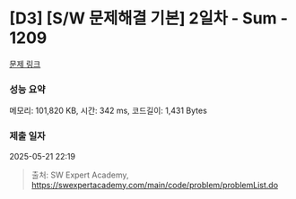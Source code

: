 # [D3] [S/W 문제해결 기본] 2일차 - Sum - 1209 

[문제 링크](https://swexpertacademy.com/main/code/problem/problemDetail.do?contestProbId=AV13_BWKACUCFAYh) 

### 성능 요약

메모리: 101,820 KB, 시간: 342 ms, 코드길이: 1,431 Bytes

### 제출 일자

2025-05-21 22:19



> 출처: SW Expert Academy, https://swexpertacademy.com/main/code/problem/problemList.do